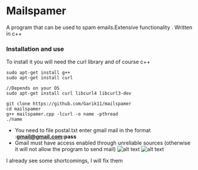 # Mailspamer
A program that can be used to spam emails.Extensive functionality . Written in c++

### Installation and use
To install it you will need the curl library and of course c++

```
sudo apt-get install g++
sudo apt-get install curl

//Depends on your OS
sudo apt-get install curl libcurl4 libcurl3-dev 

git clone https://github.com/Garik11/mailspamer
cd mailspamer
g++ mailspamer.cpp -lcurl -o name -pthread
./name
```
+ You need to file postal.txt enter gmail mail in the format :**gmail@gmail.com:pass**
+ Gmail must have access enabled through unreliable sources (otherwise it will not allow the program to send mail)
![alt text](https://i.yapx.ru/IGXoW.png)
![alt text](https://i.yapx.ru/IGXo1.jpg)

I already see some shortcomings, I will fix them

